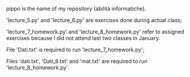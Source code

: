 pippo is the name of my repository (abilità informatiche).

'lecture_5.py' and 'lecture_6.py' are exercises done during actual class;

'lecture_7_homework.py' and 'lecture_8_homework.py' refer to assigned exercises because I did not attend last two classes in January.

File 'Dati.txt' is required to run 'lecture_7_homework.py';

Files 'dati.txt', 'Dati_8.txt' and 'mat.txt' are required to run 'lecture_8_homework.py'.
